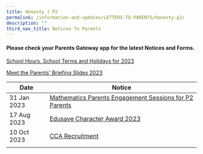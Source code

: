 ```yaml
---
title: Honesty | P2
permalink: /information-and-updates/LETTERS-TO-PARENTS/honesty-p2/
description: ""
third_nav_title: Notices To Parents
---
```

#### Please check your **Parents Gateway** app for the latest Notices and Forms.

[School Hours, School Terms and Holidays for 2023](/files/Letter%20to%20parents/007%20School%20Hours,%20School%20Terms%20and%20Holidays%20for%202023.pdf)

[Meet the Parents' Briefing Slides 2023](/for-parents/Other-Information/2023parentsbriefingslides/)

| Date | Notice | 
| -------- | -------- |
| 31 Jan 2023 | [Mathematics Parents Engagement Sessions for P2 Parents](/files/Letter%20to%20parents/Term%201/031%20Maths%20Parents%20Engagement%20Session_%20P2_2023.pdf) |
| 17 Aug 2023 | [Edusave Character Award 2023](/files/Letter%20to%20parents/Term%203/081%20edusave%20character%20award%202023.pdf) |
| 10 Oct 2023 | [CCA Recruitment](/files/Letter%20to%20parents/Term%204/090%20p2%20cca%20recruitment%20exercise.pdf) |
|  |  |